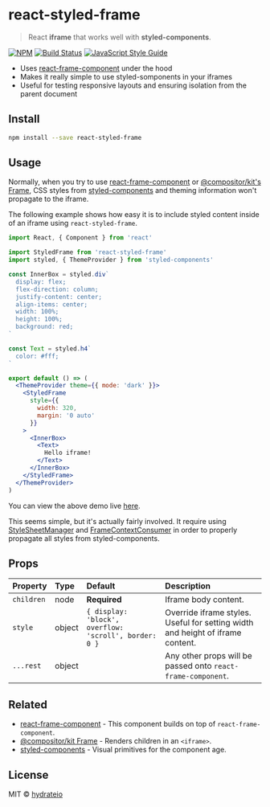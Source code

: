 # react-styled-frame

> React **iframe** that works well with **styled-components**.

[![NPM](https://img.shields.io/npm/v/react-styled-frame.svg)](https://www.npmjs.com/package/react-styled-frame) [![Build Status](https://travis-ci.com/hydrateio/react-styled-frame.svg?branch=master)](https://travis-ci.com/hydrateio/react-styled-frame) [![JavaScript Style Guide](https://img.shields.io/badge/code_style-standard-brightgreen.svg)](https://standardjs.com)

- Uses [react-frame-component](https://github.com/ryanseddon/react-frame-component) under the hood
- Makes it really simple to use styled-somponents in your iframes
- Useful for testing responsive layouts and ensuring isolation from the parent document


## Install

```bash
npm install --save react-styled-frame
```


## Usage

Normally, when you try to use [react-frame-component](https://github.com/ryanseddon/react-frame-component) or [@compositor/kit's Frame](https://github.com/c8r/kit/blob/master/docs/Frame.md), CSS styles from [styled-components](https://github.com/styled-components/styled-components) and theming information won't propagate to the iframe.

The following example shows how easy it is to include styled content inside of an iframe using `react-styled-frame`.

```jsx
import React, { Component } from 'react'

import StyledFrame from 'react-styled-frame'
import styled, { ThemeProvider } from 'styled-components'

const InnerBox = styled.div`
  display: flex;
  flex-direction: column;
  justify-content: center;
  align-items: center;
  width: 100%;
  height: 100%;
  background: red;
`

const Text = styled.h4`
  color: #fff;
`

export default () => (
  <ThemeProvider theme={{ mode: 'dark' }}>
    <StyledFrame
      style={{
        width: 320,
        margin: '0 auto'
      }}
    >
      <InnerBox>
        <Text>
          Hello iframe!
        </Text>
      </InnerBox>
    </StyledFrame>
  </ThemeProvider>
)
```

You can view the above demo live [here](https://hydrateio.github.io/react-styled-frame).

This seems simple, but it's actually fairly involved. It require using [StyleSheetManager](https://github.com/styled-components/styled-components/pull/1491) and [FrameContextConsumer](https://github.com/ryanseddon/react-frame-component#accessing-the-iframes-window-and-document) in order to properly propagate all styles from styled-components.


## Props

| Property      | Type               | Default                               | Description                                                                                                                                  |
|:--------------|:-------------------|:--------------------------------------|:---------------------------------------------------------------------------------------------------------------------------------------------|
| `children`  | node           | **Required** | Iframe body content. |
| `style`  | object           | `{ display: 'block', overflow: 'scroll', border: 0 }` | Override iframe styles. Useful for setting width and height of iframe content. |
| `...rest`  | object           |  | Any other props will be passed onto `react-frame-component`. |


## Related

- [react-frame-component](https://github.com/ryanseddon/react-frame-component) - This component builds on top of `react-frame-component`.
- [@compositor/kit Frame](https://github.com/c8r/kit/blob/master/docs/Frame.md) - Renders children in an `<iframe>`.
- [styled-components](https://github.com/styled-components/styled-components) - Visual primitives for the component age.


## License

MIT © [hydrateio](https://github.com/hydrateio)
